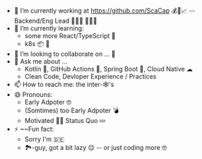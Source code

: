 - 🔭 I’m currently working at https://github.com/ScaCap 💰🤖📈 -- Backend/Eng Lead 👨🏻‍💻 👨‍👧‍👧
- 🌱 I’m currently learning:
  - some more React/TypeScript 💫
  - k8s 📦 🐳
- 👯 I’m looking to collaborate on ... 🤔
- 💬 Ask me about ...
  - Kotlin 🥳, GitHub Actions 🤖, Spring Boot 🍃, Cloud Native ☁ 
  - Clean Code, Devloper Experience / Practices 
- 📫 How to reach me: the inter-🕸's
- 😄 Pronouns:
  - Early Adpoter 🤓
  - (Somtimes) too Early Adpoter 💣
  - Motivated 💪🏻 Status Quo 💤
- ⚡ ~~Fun fact: 
  - Sorry I'm 🇩🇪 
  - 🏞-guy, got a bit lazy 😌 -- or just coding more 🤓
 

